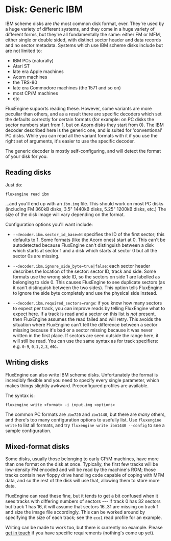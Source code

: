 Disk: Generic IBM
=================

IBM scheme disks are _the_ most common disk format, ever. They're used by a
huge variety of different systems, and they come in a huge variety of different
forms, but they're all fundamentally the same: either FM or MFM, either single
or double sided, with distinct sector header and data records and no sector
metadata. Systems which use IBM scheme disks include but are not limited to:

  - IBM PCs (naturally)
  - Atari ST
  - late era Apple machines
  - Acorn machines
  - the TRS-80
  - late era Commodore machines (the 1571 and so on)
  - most CP/M machines
  - etc

FluxEngine supports reading these. However, some variants are more peculiar
than others, and as a result there are specific decoders which set the defaults
correctly for certain formats (for example: on PC disks the sector numbers
start from 1, but on [Acorn](disk-acorndfs.md) disks they start from 0). The
IBM decoder described here is the generic one, and is suited for 'conventional'
PC disks. While you can read all the variant formats with it if you use the
right set of arguments, it's easier to use the specific decoder.

The generic decoder is mostly self-configuring, and will detect the format of
your disk for you.


Reading disks
-------------

Just do:

    fluxengine read ibm

...and you'll end up with an `ibm.img` file. This should work on most PC disks
(including FM 360kB disks, 3.5" 1440kB disks, 5.25" 1200kB disks, etc.) The size
of the disk image will vary depending on the format.

Configuration options you'll want include:

  - `--decoder.ibm.sector_id_base=N`: specifies the ID of the first sector;
	this defaults to 1. Some formats (like the Acorn ones) start at 0. This
	can't be autodetected because FluxEngine can't distinguish between a disk
	which starts at sector 1 and a disk which starts at sector 0 but all the
	sector 0s are missing.

  - `--decoder.ibm.ignore_side_byte=true|false`: each sector header describes
	the location of the sector: sector ID, track and side. Some formats use the
	wrong side ID, so the sectors on side 1 are labelled as belonging to side
	0. This causes FluxEngine to see duplicate sectors (as it can't distinguish
	between the two sides). This option tells FluxEngine to ignore the side
	byte completely and use the physical side instead.

  - `--decoder.ibm.required_sectors=range`: if you know how many sectors to
	expect per track, you can improve reads by telling FluxEngine what to
	expect here. If a track is read and a sector on this list is _not_ present,
	then FluxEngine assumes the read failed and will retry. This avoids the
	situation where FluxEngine can't tell the difference between a sector
	missing because it's bad or a sector missing because it was never written
	in the first place. If sectors are seen outside the range here, it will
	still be read. You can use the same syntax as for track specifiers: e.g.
	`0-9`, `0,1,2,3`, etc.


Writing disks
-------------

FluxEngine can also write IBM scheme disks. Unfortunately the format is
incredibly flexible and you need to specify every single parameter, which
makes things slightly awkward. Preconfigured profiles are available.

The syntax is:

    fluxengine write <format> -i input.img <options>

The common PC formats are `ibm720` and `ibm1440`, but there are _many_ others,
and there's too many configuration options to usefully list. Use `fluxengine
write` to list all formats, and try `fluxengine write ibm1440 --config` to see
a sample configuration.

Mixed-format disks
------------------

Some disks, usually those belonging to early CP/M machines, have more than one
format on the disk at once. Typically, the first few tracks will be low-density
FM encoded and will be read by the machine's ROM; those tracks contain new
floppy drive handling code capable of coping with MFM data, and so the rest of
the disk will use that, allowing them to store more data.

FluxEngine can read these fine, but it tends to get a bit confused when it sees
tracks with differing numbers of sectors --- if track 0 has 32 sectors but
track 1 has 16, it will assume that sectors 16..31 are missing on track 1 and
size the image file accordingly. This can be worked around by specifying the
size of each track; see the `eco1` read profile for an example.

Writing can be made to work too, but there is currently no example. Please [get
in touch](https://github.com/davidgiven/fluxengine/issues/new) if you have
specific requirements (nothing's come up yet).

